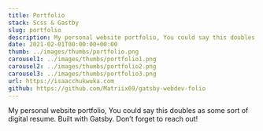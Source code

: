 ```yaml
---
title: Portfolio
stack: Scss & Gastby
slug: portfolio
description: My personal website portfolio, You could say this doubles as some sort of digital resume. Built with Gatsby. Don’t forget to reach out!
date: 2021-02-01T00:00:00+00:00
thumb: ../images/thumbs/portfolio.png
carousel1: ../images/thumbs/portfolio1.png
carousel2: ../images/thumbs/portfolio2.png
carousel3: ../images/thumbs/portfolio3.png
url: https://isaacchukwuka.com
github: https://github.com/Matriix69/gatsby-webdev-folio
---
```


My personal website portfolio, You could say this doubles as some sort of digital resume. Built with Gatsby. Don’t forget to reach out!

<!-- <a href="isaacchukwuka.com" target="_blank">Visit site</a>
<a href="https://github.com/Matriix69/face-rec-app" target="_blank">Source Code</a> -->
